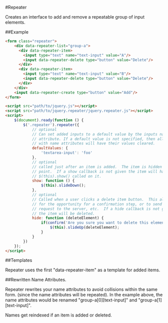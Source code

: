 #Repeater

Creates an interface to add and remove a repeatable group of input elements.

##Example

```html
<form class="repeater">
    <div data-repeater-list="group-a">
      <div data-repeater-item>
        <input type="text" name="text-input" value="A"/>
        <input data-repeater-delete type="button" value="Delete"/>
      </div>
      <div data-repeater-item>
        <input type="text" name="text-input" value="B"/>
        <input data-repeater-delete type="button" value="Delete"/>
      </div>
    </div>
    <input data-repeater-create type="button" value="Add"/>
</form>

<script src="path/to/jquery.js"></script>
<script src="path/to/jquery.repeater/jquery.repeater.js"></script>
<script>
	$(document).ready(function () {
		$('.repeater').repeater({
			// optional
			// Can set added inputs to a default value by the inputs name
			// attribute. If a default value is not specified, then all inputs
			// with name attributes will have their values cleared.
			defaultValues: {
                'textarea-input': 'foo'
            },
            // optional
            // called just after an item is added.  The item is hidden at this
            // point.  If a show callback is not given the item will have
            // $(this).show() called on it.
            show: function () {
                $(this).slideDown();
            },
            // optional
            // Called when a user clicks a delete item button.  This allows
            // for the opportunity for a confirmation step, or to send a delete
            // request to the server, etc.  If a hide callback is not given
            // the item will be deleted.
            hide: function (deleteElement) {
                if(confirm('Are you sure you want to delete this element?')) {
                    $(this).slideUp(deleteElement);
                }
            }
		})
	});
</script>

```
##Templates

Repeater uses the first "data-repeater-item" as a template for added items.

##Rewritten Name Attributes.

Repeater rewrites your name attributes to avoid collisions within the same form.
(since the name attributes will be repeated).  In the example above, the
name attributes would be renamed "group-a[0][text-input]" and "group-a[1][text-input]".

Names get reindexed if an item is added or deleted.